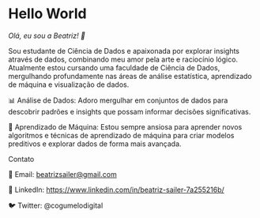 # Hello World

*Olá, eu sou a Beatriz! 👋*

Sou estudante de Ciência de Dados e apaixonada por explorar insights através de dados, combinando meu amor pela arte e raciocínio lógico. Atualmente estou cursando uma faculdade de Ciência de Dados, mergulhando profundamente nas áreas de análise estatística, aprendizado de máquina e visualização de dados.

📊 Análise de Dados: Adoro mergulhar em conjuntos de dados para descobrir padrões e insights que possam informar decisões significativas.

🤖 Aprendizado de Máquina: Estou sempre ansiosa para aprender novos algoritmos e técnicas de aprendizado de máquina para criar modelos preditivos e explorar dados de forma mais avançada.

Contato

📧 Email: beatrizsailer@gmail.com

💼 LinkedIn: https://www.linkedin.com/in/beatriz-sailer-7a255216b/

🐦 Twitter: @cogumelodigital